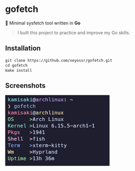 # gofetch

🫧 Minimal sysfetch tool written in **Go**

> I built this project to practice and improve my Go skills.

## Installation

```
git clone https://github.com/xeyossr/gofetch.git
cd gofetch
make install
```

## Screenshots

![ss1](.github/preview.png)
